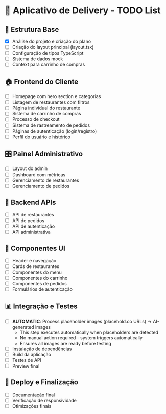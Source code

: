 # 📱 Aplicativo de Delivery - TODO List

## 🎯 Estrutura Base
- [x] Análise do projeto e criação do plano
- [ ] Criação do layout principal (layout.tsx)
- [ ] Configuração de tipos TypeScript
- [ ] Sistema de dados mock
- [ ] Context para carrinho de compras

## 🏠 Frontend do Cliente
- [ ] Homepage com hero section e categorias
- [ ] Listagem de restaurantes com filtros
- [ ] Página individual do restaurante
- [ ] Sistema de carrinho de compras
- [ ] Processo de checkout
- [ ] Sistema de rastreamento de pedidos
- [ ] Páginas de autenticação (login/registro)
- [ ] Perfil do usuário e histórico

## 🎛️ Painel Administrativo
- [ ] Layout do admin
- [ ] Dashboard com métricas
- [ ] Gerenciamento de restaurantes
- [ ] Gerenciamento de pedidos

## 🔧 Backend APIs
- [ ] API de restaurantes
- [ ] API de pedidos
- [ ] API de autenticação
- [ ] API administrativa

## 🎨 Componentes UI
- [ ] Header e navegação
- [ ] Cards de restaurantes
- [ ] Componentes do menu
- [ ] Componentes do carrinho
- [ ] Componentes de pedidos
- [ ] Formulários de autenticação

## 📊 Integração e Testes
- [ ] **AUTOMATIC**: Process placeholder images (placehold.co URLs) → AI-generated images
  - This step executes automatically when placeholders are detected
  - No manual action required - system triggers automatically
  - Ensures all images are ready before testing
- [ ] Instalação de dependências
- [ ] Build da aplicação
- [ ] Testes de API
- [ ] Preview final

## 🚀 Deploy e Finalização
- [ ] Documentação final
- [ ] Verificação de responsividade
- [ ] Otimizações finais